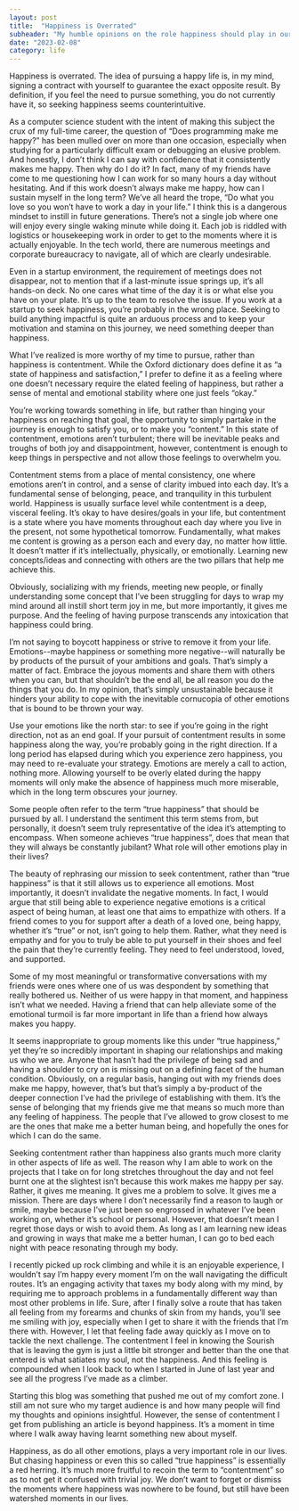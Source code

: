 ```yaml
---
layout: post
title:  "Happiness is Overrated"
subheader: "My humble opinions on the role happiness should play in our lives"
date: "2023-02-08"
category: life
---
```


Happiness is overrated. The idea of pursuing a happy life is, in my mind, signing a contract with yourself to guarantee the exact opposite result. By definition, if you feel the need to pursue something, you do not currently have it, so seeking happiness seems counterintuitive.

As a computer science student with the intent of making this subject the crux of my full-time career, the question of “Does programming make me happy?” has been mulled over on more than one occasion, especially when studying for a particularly difficult exam or debugging an elusive problem. And honestly, I don’t think I can say with confidence that it consistently makes me happy. Then why do I do it? In fact, many of my friends have come to me questioning how I can work for so many hours a day without hesitating. And if this work doesn’t always make me happy, how can I sustain myself in the long term?
We’ve all heard the trope, “Do what you love so you won’t have to work a day in your life.” I think this is a dangerous mindset to instill in future generations. There’s not a single job where one will enjoy every single waking minute while doing it. Each job is riddled with logistics or housekeeping work in order to get to the moments where it is actually enjoyable. In the tech world, there are numerous meetings and corporate bureaucracy to navigate, all of which are clearly undesirable.

Even in a startup environment, the requirement of meetings does not disappear, not to mention that if a last-minute issue springs up, it’s all hands-on deck. No one cares what time of the day it is or what else you have on your plate. It’s up to the team to resolve the issue. If you work at a startup to seek happiness, you’re probably in the wrong place. Seeking to build anything impactful is quite an arduous process and to keep your motivation and stamina on this journey, we need something deeper than happiness.

What I’ve realized is more worthy of my time to pursue, rather than happiness is contentment. While the Oxford dictionary does define it as “a state of happiness and satisfaction,” I prefer to define it as a feeling where one doesn’t necessary require the elated feeling of happiness, but rather a sense of mental and emotional stability where one just feels “okay.”

You’re working towards something in life, but rather than hinging your happiness on reaching that goal, the opportunity to simply partake in the journey is enough to satisfy you, or to make you “content.” In this state of contentment, emotions aren’t turbulent; there will be inevitable peaks and troughs of both joy and disappointment, however, contentment is enough to keep things in perspective and not allow those feelings to overwhelm you.

Contentment stems from a place of mental consistency, one where emotions aren’t in control, and a sense of clarity imbued into each day. It’s a fundamental sense of belonging, peace, and tranquility in this turbulent world. Happiness is usually surface level while contentment is a deep, visceral feeling.
It’s okay to have desires/goals in your life, but contentment is a state where you have moments throughout each day where you live in the present, not some hypothetical tomorrow. Fundamentally, what makes me content is growing as a person each and every day, no matter how little. It doesn’t matter if it’s intellectually, physically, or emotionally. Learning new concepts/ideas and connecting with others are the two pillars that help me achieve this.

Obviously, socializing with my friends, meeting new people, or finally understanding some concept that I’ve been struggling for days to wrap my mind around all instill short term joy in me, but more importantly, it gives me purpose. And the feeling of having purpose transcends any intoxication that happiness could bring.

I’m not saying to boycott happiness or strive to remove it from your life. Emotions--maybe happiness or something more negative--will naturally be by products of the pursuit of your ambitions and goals. That’s simply a matter of fact. Embrace the joyous moments and share them with others when you can, but that shouldn’t be the end all, be all reason you do the things that you do. In my opinion, that’s simply unsustainable because it hinders your ability to cope with the inevitable cornucopia of other emotions that is bound to be thrown your way.

Use your emotions like the north star: to see if you’re going in the right direction, not as an end goal. If your pursuit of contentment results in some happiness along the way, you’re probably going in the right direction. If a long period has elapsed during which you experience zero happiness, you may need to re-evaluate your strategy. Emotions are merely a call to action, nothing more. Allowing yourself to be overly elated during the happy moments will only make the absence of happiness much more miserable, which in the long term obscures your journey.

Some people often refer to the term “true happiness” that should be pursued by all. I understand the sentiment this term stems from, but personally, it doesn’t seem truly representative of the idea it’s attempting to encompass. When someone achieves “true happiness”, does that mean that they will always be constantly jubilant? What role will other emotions play in their lives?

The beauty of rephrasing our mission to seek contentment, rather than “true happiness” is that it still allows us to experience all emotions. Most importantly, it doesn’t invalidate the negative moments. In fact, I would argue that still being able to experience negative emotions is a critical aspect of being human, at least one that aims to empathize with others. If a friend comes to you for support after a death of a loved one, being happy, whether it’s “true” or not, isn’t going to help them. Rather, what they need is empathy and for you to truly be able to put yourself in their shoes and feel the pain that they’re currently feeling. They need to feel understood, loved, and supported.

Some of my most meaningful or transformative conversations with my friends were ones where one of us was despondent by something that really bothered us. Neither of us were happy in that moment, and happiness isn’t what we needed. Having a friend that can help alleviate some of the emotional turmoil is far more important in life than a friend how always makes you happy.

It seems inappropriate to group moments like this under “true happiness,” yet they’re so incredibly important in shaping our relationships and making us who we are. Anyone that hasn’t had the privilege of being sad and having a shoulder to cry on is missing out on a defining facet of the human condition.
Obviously, on a regular basis, hanging out with my friends does make me happy, however, that’s but that’s simply a by-product of the deeper connection I’ve had the privilege of establishing with them. It’s the sense of belonging that my friends give me that means so much more than any feeling of happiness. The people that I’ve allowed to grow closest to me are the ones that make me a better human being, and hopefully the ones for which I can do the same.

Seeking contentment rather than happiness also grants much more clarity in other aspects of life as well. The reason why I am able to work on the projects that I take on for long stretches throughout the day and not feel burnt one at the slightest isn’t because this work makes me happy per say. Rather, it gives me meaning. It gives me a problem to solve. It gives me a mission. There are days where I don’t necessarily find a reason to laugh or smile, maybe because I’ve just been so engrossed in whatever I’ve been working on, whether it’s school or personal. However, that doesn’t mean I regret those days or wish to avoid them. As long as I am learning new ideas and growing in ways that make me a better human, I can go to bed each night with peace resonating through my body.

I recently picked up rock climbing and while it is an enjoyable experience, I wouldn’t say I’m happy every moment I’m on the wall navigating the difficult routes. It’s an engaging activity that taxes my body along with my mind, by requiring me to approach problems in a fundamentally different way than most other problems in life. Sure, after I finally solve a route that has taken all feeling from my forearms and chunks of skin from my hands, you’ll see me smiling with joy, especially when I get to share it with the friends that I’m there with. However, I let that feeling fade away quickly as I move on to tackle the next challenge. The contentment I feel in knowing the Sourish that is leaving the gym is just a little bit stronger and better than the one that entered is what satiates my soul, not the happiness. And this feeling is compounded when I look back to when I started in June of last year and see all the progress I’ve made as a climber.

Starting this blog was something that pushed me out of my comfort zone. I still am not sure who my target audience is and how many people will find my thoughts and opinions insightful. However, the sense of contentment I get from publishing an article is beyond happiness. It’s a moment in time where I walk away having learnt something new about myself.

Happiness, as do all other emotions, plays a very important role in our lives. But chasing happiness or even this so called “true happiness” is essentially a red herring. It’s much more fruitful to recoin the term to “contentment” so as to not get it confused with trivial joy. We don’t want to forget or dismiss the moments where happiness was nowhere to be found, but still have been watershed moments in our lives.
